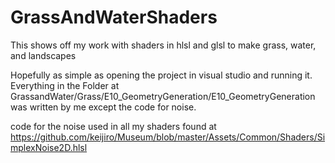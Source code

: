 # GrassAndWaterShaders
This shows off my work with shaders in hlsl and glsl to make grass, water, and landscapes

Hopefully as simple as opening the project in visual studio and running it.
Everything in the Folder at GrassandWater/Grass/E10_GeometryGeneration/E10_GeometryGeneration was written by me except the code for noise.


code for the noise used in all my shaders found at https://github.com/keijiro/Museum/blob/master/Assets/Common/Shaders/SimplexNoise2D.hlsl
